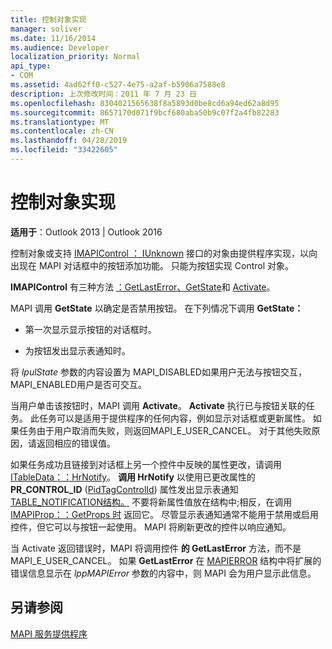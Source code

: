 ```yaml
---
title: 控制对象实现
manager: soliver
ms.date: 11/16/2014
ms.audience: Developer
localization_priority: Normal
api_type:
- COM
ms.assetid: 4ad62ff0-c527-4e75-a2af-b5906a7588e8
description: 上次修改时间：2011 年 7 月 23 日
ms.openlocfilehash: 8304021565638f8a5893d0be8cd6a94ed62a8d95
ms.sourcegitcommit: 8657170d071f9bcf680aba50b9c07f2a4fb82283
ms.translationtype: MT
ms.contentlocale: zh-CN
ms.lasthandoff: 04/28/2019
ms.locfileid: "33422605"
---
```

# <a name="control-object-implementation"></a>控制对象实现

  
  
**适用于**：Outlook 2013 | Outlook 2016 
  
控制对象或支持 [IMAPIControl ： IUnknown](imapicontroliunknown.md) 接口的对象由提供程序实现，以向出现在 MAPI 对话框中的按钮添加功能。 只能为按钮实现 Control 对象。 
  
 **IMAPIControl** 有三种方法 [：GetLastError、GetState](imapicontrol-getlasterror.md)和 [Activate](imapicontrol-activate.md)。 [](imapicontrol-getstate.md) 
  
MAPI 调用 **GetState** 以确定是否禁用按钮。 在下列情况下调用 **GetState：** 
  
- 第一次显示显示按钮的对话框时。
    
- 为按钮发出显示表通知时。 
    
将  _lpulState_ 参数的内容设置为 MAPI_DISABLED如果用户无法与按钮交互，MAPI_ENABLED用户是否可交互。 
  
当用户单击该按钮时，MAPI 调用 **Activate**。 **Activate** 执行已与按钮关联的任务。 此任务可以是适用于提供程序的任何内容，例如显示对话框或更新属性。 如果任务由于用户取消而失败，则返回MAPI_E_USER_CANCEL。 对于其他失败原因，请返回相应的错误值。 
  
如果任务成功且链接到对话框上另一个控件中反映的属性更改，请调用 [ITableData：：HrNotify](itabledata-hrnotify.md)。 **调用 HrNotify** 以使用已更改属性的 **PR_CONTROL_ID** ([PidTagControlId](pidtagcontrolid-canonical-property.md)) 属性发出显示表通知 [TABLE_NOTIFICATION结构。](table_notification.md) 不要将新属性值放在结构中;相反，在调用 [IMAPIProp：：GetProps 时](imapiprop-getprops.md) 返回它。 尽管显示表通知通常不能用于禁用或启用控件，但它可以与按钮一起使用。 MAPI 将刷新更改的控件以响应通知。 
  
当 Activate 返回错误时，MAPI 将调用控件 **的 GetLastError** 方法，而不是MAPI_E_USER_CANCEL。 如果 **GetLastError** 在 [MAPIERROR](mapierror.md) 结构中将扩展的错误信息显示在  _lppMAPIError_ 参数的内容中，则 MAPI 会为用户显示此信息。 
  
## <a name="see-also"></a>另请参阅



[MAPI 服务提供程序](mapi-service-providers.md)


